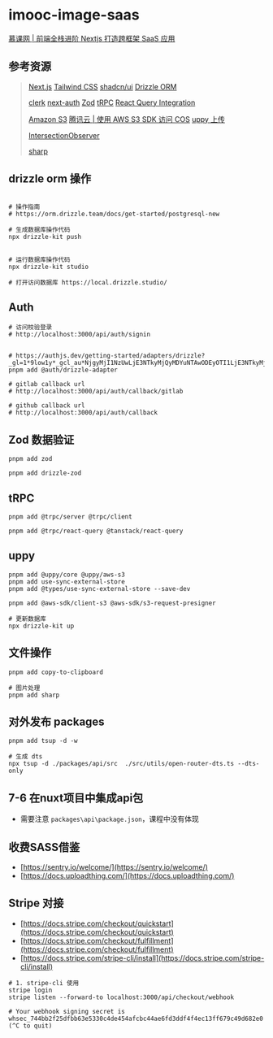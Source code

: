 # imooc-image-saas

[慕课网 | 前端全栈进阶 Nextjs 打造跨框架 SaaS 应用](https://coding.imooc.com/class/835.html)

## 参考资源

> [Next.js](https://nextjs.org/docs)
> [Tailwind CSS](https://tailwindcss.com/docs)
> [shadcn/ui](https://ui.shadcn.com/docs)
> [Drizzle ORM](https://orm.drizzle.team/)
>
> [clerk](https://clerk.com/docs)
> [next-auth](https://next-auth.js.org/getting-started/example)
> [Zod](https://zod.dev/)
> [tRPC](https://trpc.io/docs/server/routers)
> [React Query Integration](https://trpc.io/docs/client/react/setup)
>
> [Amazon S3](https://aws.amazon.com/cn/s3/)
> [腾讯云 | 使用 AWS S3 SDK 访问 COS](https://cloud.tencent.com/document/product/436/37421)
> [uppy 上传](https://uppy.io/docs/quick-start/)
>
> [IntersectionObserver](https://developer.mozilla.org/en-US/docs/Web/API/Intersection_Observer_API)
>
> [sharp](https://www.npmjs.com/package/sharp)

## drizzle orm 操作

```shell

# 操作指南
# https://orm.drizzle.team/docs/get-started/postgresql-new

# 生成数据库操作代码
npx drizzle-kit push


# 运行数据库操作代码
npx drizzle-kit studio

# 打开访问数据库 https://local.drizzle.studio/
```

## Auth

```shell
# 访问校验登录
# http://localhost:3000/api/auth/signin


# https://authjs.dev/getting-started/adapters/drizzle?_gl=1*9low1y*_gcl_au*NjgyMjI1NzUwLjE3NTkyMjQyMDYuNTAwODEyOTI1LjE3NTkyMjQ1MjEuMTc1OTIyNDUyMQ..
pnpm add @auth/drizzle-adapter

# gitlab callback url
# http://localhost:3000/api/auth/callback/gitlab

# github callback url
# http://localhost:3000/api/auth/callback
```

## Zod 数据验证

```shell
pnpm add zod

pnpm add drizzle-zod
```

## tRPC
```shell
pnpm add @trpc/server @trpc/client

pnpm add @trpc/react-query @tanstack/react-query
```

## uppy
```shell
pnpm add @uppy/core @uppy/aws-s3
pnpm add use-sync-external-store
pnpm add @types/use-sync-external-store --save-dev

pnpm add @aws-sdk/client-s3 @aws-sdk/s3-request-presigner

# 更新数据库
npx drizzle-kit up
```

## 文件操作
```shell
pnpm add copy-to-clipboard

# 图片处理
pnpm add sharp
```

## 对外发布 packages
```shell
pnpm add tsup -d -w

# 生成 dts
npx tsup -d ./packages/api/src  ./src/utils/open-router-dts.ts --dts-only
```


## 7-6 在nuxt项目中集成api包

* 需要注意 `packages\api\package.json`，课程中没有体现


## 收费SASS借鉴

* [https://sentry.io/welcome/](https://sentry.io/welcome/)
* [https://docs.uploadthing.com/](https://docs.uploadthing.com/)


## Stripe 对接

* [https://docs.stripe.com/checkout/quickstart](https://docs.stripe.com/checkout/quickstart)
* [https://docs.stripe.com/checkout/fulfillment](https://docs.stripe.com/checkout/fulfillment)
* [https://docs.stripe.com/stripe-cli/install](https://docs.stripe.com/stripe-cli/install)

```shell
# 1. stripe-cli 使用
stripe login
stripe listen --forward-to localhost:3000/api/checkout/webhook

# Your webhook signing secret is whsec_744bb2f25dfbb63e5330c4de454afcbc44ae6fd3ddf4f4ec13ff679c49d682e0 (^C to quit)
```
